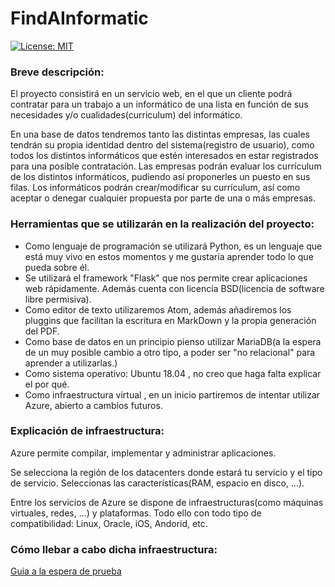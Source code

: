 # FindAInformatic

[![License: MIT](https://img.shields.io/badge/License-MIT-yellow.svg)](https://opensource.org/licenses/MIT)



### Breve descripción:
El proyecto consistirá en un servicio web, en el que un cliente podrá contratar para un trabajo a un informático de una lista en función de sus necesidades y/o cualidades(curriculum) del informático.

En una base de datos tendremos tanto las distintas empresas, las cuales tendrán su propia identidad dentro del sistema(registro de usuario), como todos los distintos informáticos que estén interesados en estar registrados para una posible contratación.
Las empresas podrán evaluar los currículum de los distintos informáticos, pudiendo así proponerles un puesto en sus filas.
Los informáticos podrán crear/modificar su currículum, así como aceptar o denegar cualquier propuesta por parte de una o más empresas.

### Herramientas que se utilizarán en la realización del proyecto:

- Como lenguaje de programación se utilizará Python, es un lenguaje que está muy vivo en estos momentos y me gustaría aprender todo lo que pueda sobre él.
- Se utilizará el framework "Flask" que nos permite crear aplicaciones web rápidamente. Además cuenta con licencia BSD(licencia de software libre permisiva).
- Como editor de texto utilizaremos Atom, además añadiremos los pluggins que facilitan la escritura en MarkDown y la propia generación del PDF.
- Como base de datos en un principio pienso utilizar MariaDB(a la espera de un muy posible cambio a otro tipo, a poder ser "no relacional" para aprender a utilizarlas.)
- Como sistema operativo: Ubuntu 18.04 , no creo que haga falta explicar el por qué.
- Como infraestructura virtual , en un inicio partiremos de intentar utilizar Azure, abierto a cambios futuros.

### Explicación de infraestructura:

Azure permite compilar, implementar y administrar aplicaciones.

Se selecciona la región de los datacenters donde estará tu servicio y el tipo de servicio.
Seleccionas las características(RAM, espacio en disco, ...).

Entre los servicios de Azure se dispone de infraestructuras(como máquinas virtuales, redes, ...) y plataformas. Todo ello con todo tipo de compatibilidad: Linux, Oracle, iOS, Andorid, etc.

### Cómo llebar a cabo dicha infraestructura:

[Guia a la espera de prueba](https://docs.microsoft.com/en-us/azure/virtual-machines/linux/quick-create-portal)
